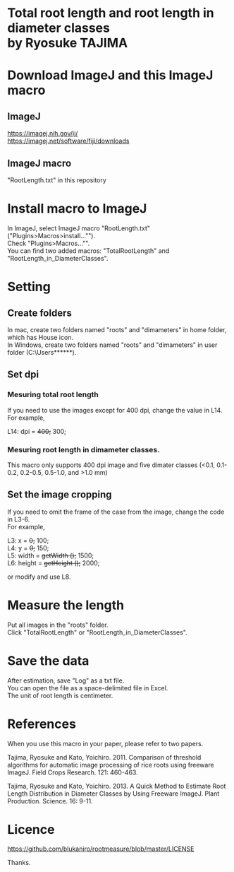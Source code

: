 Total root length and root length in diameter classes  
by Ryosuke TAJIMA  
=====================
  
  
# Download ImageJ and this ImageJ macro
## ImageJ  
https://imagej.nih.gov/ij/  
https://imagej.net/software/fiji/downloads  
  
## ImageJ macro  
"RootLength.txt" in this repository  
  
# Install macro to ImageJ  
In ImageJ, select ImageJ macro "RootLength.txt" ("Plugins>Macros>install..."").  
Check "Plugins>Macros..."".  
You can find two added macros: "TotalRootLength" and "RootLength_in_DiameterClasses".  
  
# Setting  
## Create folders
In mac, create two folders named "roots" and "dimameters" in home folder, which has House icon.  
In Windows, create two folders named "roots" and "dimameters" in user folder (C:\Users\******).  
  
## Set dpi
### Mesuring total root length
If you need to use the images except for 400 dpi, change the value in L14.  
For example,  
  
L14: dpi = ~~400;~~ 300;  
  
### Mesuring root length in dimameter classes.
This macro only supports 400 dpi image and five dimater classes (<0.1, 0.1-0.2, 0.2-0.5, 0.5-1.0, and >1.0 mm)  
  
## Set the image cropping
If you need to omit the frame of the case from the image, change the code in L3-6.  
For example,  
  
L3: x = ~~0;~~ 100;  
L4: y = ~~0;~~ 150;  
L5: width = ~~getWidth ();~~ 1500;  
L6: height = ~~getHeight ();~~ 2000;  
  
or modify and use L8.
  
# Measure the length  
Put all images in the "roots" folder.  
Click "TotalRootLength" or "RootLength_in_DiameterClasses".  
  
# Save the data
After estimation, save "Log" as a txt file.  
You can open the file as a space-delimited file in Excel.  
The unit of root length is centimeter.  
  
# References
When you use this macro in your paper, please refer to two papers.  
  
Tajima, Ryosuke and Kato, Yoichiro. 2011. Comparison of threshold algorithms for automatic image processing of rice roots using freeware ImageJ. Field Crops Research. 121: 460-463.  
  
Tajima, Ryosuke and Kato, Yoichiro. 2013. A Quick Method to Estimate Root Length Distribution in Diameter Classes by Using Freeware ImageJ. Plant Production. Science. 16: 9-11.  
  
# Licence
https://github.com/blukaniro/rootmeasure/blob/master/LICENSE
  
  
  
Thanks.  